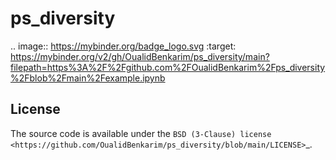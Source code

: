 # ps_diversity

.. image:: https://mybinder.org/badge_logo.svg
 :target: https://mybinder.org/v2/gh/OualidBenkarim/ps_diversity/main?filepath=https%3A%2F%2Fgithub.com%2FOualidBenkarim%2Fps_diversity%2Fblob%2Fmain%2Fexample.ipynb


License
-------

The source code is available under the `BSD (3-Clause) license <https://github.com/OualidBenkarim/ps_diversity/blob/main/LICENSE>`_.